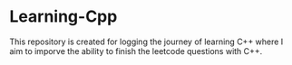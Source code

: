 # Learning-Cpp

This repository is created for logging the journey of learning C++ where I aim to imporve the ability to finish the leetcode questions with C++. 
